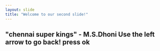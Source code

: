 ```yaml
---
layout: slide
title: "Welcome to our second slide!"
---
```

"chennai super kings" - M.S.Dhoni
Use the left arrow to go back!
press ok
----
